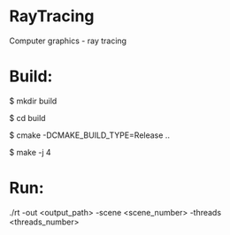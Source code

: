 # RayTracing
Computer graphics - ray tracing
# Build:
$ mkdir build

$ cd build

$ cmake -DCMAKE_BUILD_TYPE=Release ..

$ make -j 4

# Run:
./rt -out <output_path> -scene <scene_number> -threads <threads_number>
